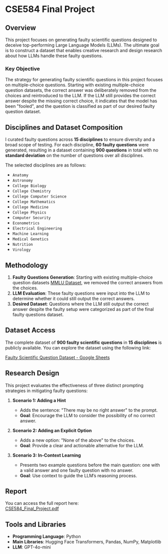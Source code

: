 # CSE584 Final Project
## Overview
This project focuses on generating faulty scientific questions designed to deceive top-performing Large Language Models (LLMs). The ultimate goal is to construct a dataset that enables creative research and design research about how LLMs handle these faulty questions.

### Key Objective
The strategy for generating faulty scientific questions in this project focuses on multiple-choice questions. Starting with existing multiple-choice question datasets, the correct answer was deliberately removed from the choices and reintroduced to the LLM. If the LLM still provides the correct answer despite the missing correct choice, it indicates that the model has been "fooled", and the question is classified as part of our desired faulty question dataset.

## Disciplines and Dataset Composition
I curated faulty questions across **15 disciplines** to ensure diversity and a broad scope of testing. For each discipline, **60 faulty questions** were generated, resulting in a dataset containing **900 questions** in total with no **standard deviation** on the number of questions over all disciplines.

The selected disciplines are as follows:
- `Anatomy`
- `Astronomy`
- `College Biology`
- `College Chemistry`
- `College Computer Science`
- `College Mathematics`
- `College Medicine`
- `College Physics`
- `Computer Security`
- `Econometrics`
- `Electrical Engineering`
- `Machine Learning`
- `Medical Genetics`
- `Nutrition`
- `Virology`

## Methodology
1. **Faulty Questions Generation**: Starting with existing multiple-choice question datasets [MMLU Dataset](https://huggingface.co/datasets/Stevross/mmlu), we removed the correct answers from the choices. 
2. **LLM Evaluation**: These faulty questions were input into the LLM to determine whether it could still output the correct answers.
3. **Desired Dataset**: Questions where the LLM still output the correct answer despite the faulty setup were categorized as part of the final faulty questions dataset.

## Dataset Access
The complete dataset of **900 faulty scientific questions** in **15 disciplines** is publicly available. You can explore the dataset using the following link:

[Faulty Scientific Question Dataset - Google Sheets](https://docs.google.com/spreadsheets/d/15m83rfH7xvT8_nyAe1_D5IdGDN4mhVDlLkLRdPsUiVc/edit?gid=0#gid=0)

## Research Design
This project evaluates the effectiveness of three distinct prompting strategies in mitigating faulty questions:

1. **Scenario 1: Adding a Hint**  
   - Adds the sentence: "There may be no right answer" to the prompt.  
   - **Goal**: Encourage the LLM to consider the possibility of no correct answer.

2. **Scenario 2: Adding an Explicit Option**  
   - Adds a new option: "None of the above" to the choices.  
   - **Goal**: Provide a clear and actionable alternative for the LLM.

3. **Scenario 3: In-Context Learning**  
   - Presents two example questions before the main question: one with a valid answer and one faulty question with no answer.  
   - **Goal**: Use context to guide the LLM’s reasoning process.

## Report
You can access the full report here:  
[CSE584_Final_Project.pdf](./CSE584_Final_Project.pdf)


## Tools and Libraries
- **Programming Language**: Python
- **Main Libraries**: Hugging Face Transformers, Pandas, NumPy, Matplotlib
- **LLM**: GPT-4o-mini
